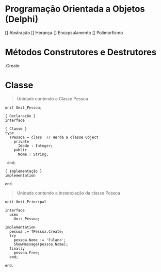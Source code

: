 # Programação Orientada a Objetos (Delphi)

[] Abstração
[] Herança
[] Encapsulamento
[] Polimorfismo

# Métodos Construtores e Destrutores
.Create

# Classe
> Unidade contendo a Classe Pessoa
~~~Delphi
unit Unit_Pessoa;

{ Declaração }
interface

{ Classe }
type
  TPessoa = class  // Herda a classe Object
    private
      Idade : Integer;
    public
      Nome : String;
    
 end;
 
{ Implementação }
implementation

end.
~~~

> Unidade contendo a instanciação da classe Pessoa
~~~Delphi
unit Unit_Principal

interface
  uses
    Unit_Pessoa;
  
implementation 
  pessoa := TPessoa.Create;
  try
    pessoa.Nome := 'Fulano';
    ShowMessage(pessoa.Nome);
  finally
    pessoa.Free;
  end;
 
end.
~~~
